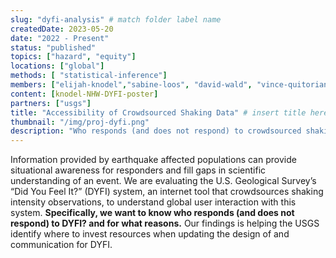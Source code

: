 ```yaml
---
slug: "dyfi-analysis" # match folder label name
createdDate: 2023-05-20
date: "2022 - Present"
status: "published"
topics: ["hazard", "equity"]
locations: ["global"]
methods: [ "statistical-inference"]
members: ["elijah-knodel","sabine-loos", "david-wald", "vince-quitoriano"] # insert your slug here, e.g., "sabine-loos"
content: [knodel-NHW-DYFI-poster]
partners: ["usgs"]
title: "Accessibility of Crowdsourced Shaking Data" # insert title here
thumbnail: "/img/proj-dyfi.png"
description: "Who responds (and does not respond) to crowdsourced shaking intensity data, Did You Feel It?" # insert a one sentence description here
---
```


Information provided by earthquake affected populations can provide situational awareness for responders and fill gaps in scientific understanding of an event. We are evaluating the U.S. Geological Survey’s “Did You Feel It?” (DYFI) system, an internet tool that crowdsources shaking intensity observations, to understand global user interaction with this system. **Specifically, we want to know who responds (and does not respond) to DYFI? and for what reasons.** Our findings is helping the USGS identify where to invest resources when updating the design of and communication for DYFI.